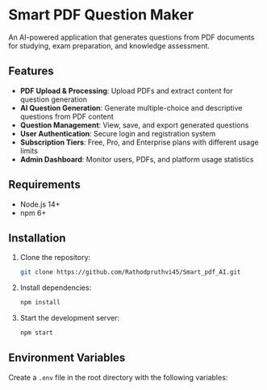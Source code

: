# Smart PDF Question Maker

An AI-powered application that generates questions from PDF documents for studying, exam preparation, and knowledge assessment.

## Features

- **PDF Upload & Processing**: Upload PDFs and extract content for question generation
- **AI Question Generation**: Generate multiple-choice and descriptive questions from PDF content
- **Question Management**: View, save, and export generated questions
- **User Authentication**: Secure login and registration system
- **Subscription Tiers**: Free, Pro, and Enterprise plans with different usage limits
- **Admin Dashboard**: Monitor users, PDFs, and platform usage statistics

## Requirements

- Node.js 14+
- npm 6+

## Installation

1. Clone the repository:
   ```bash
   git clone https://github.com/Rathodpruthvi45/Smart_pdf_AI.git
   ```
2. Install dependencies:
   ```bash
   npm install
   ```
3. Start the development server:
   ```bash
   npm start
   ```

## Environment Variables

Create a `.env` file in the root directory with the following variables:
